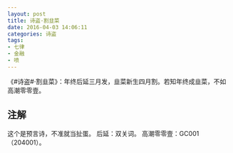 ```yaml
---
layout: post
title: 诗盗·割韭菜
date: 2016-04-03 14:06:11
categories: 诗盗
tags:
- 七律
- 金融
- 喷
---
```

《#诗盗#·割韭菜》：年终后延三月发，韭菜新生四月割。若知年终成韭菜，不如高潮零零壹。

## 注解
这个是预言诗，不准就当扯蛋。
后延：双关词。
高潮零零壹：GC001（204001）。
